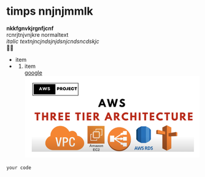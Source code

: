 # timps nnjnjmmlk
**nkkfgnvkjrgnfjcnf**   
rcnrjtnjvnjkre normaltext    
*italic textnjncjndsjnjdsnjcndsncdskjc*  
💝💘    
* item
* 1. item  
[google](https://google.com)  
![img](Capture.PNG)

```your code```
